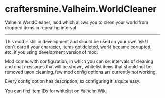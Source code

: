 # craftersmine.Valheim.WorldCleaner

Valheim WorldCleaner, mod which allows you to clean your world from dropped items in repeating interval

--------

This mod is still in development and should be used on your own risk!
I don't care if your character, items got deleted, world became corrupted, etc. if you using development version of mod.

Mod comes with configuration, in which you can set intervals of cleaning and chat messages that will be shown, whitelist items 
that should not be removed upon cleaning, few mod config options are currently not working.

Every config option has description, so configuring it is quite easy.

You can find item IDs for whitelist on [Valheim Wiki](https://valheim.fandom.com/wiki)